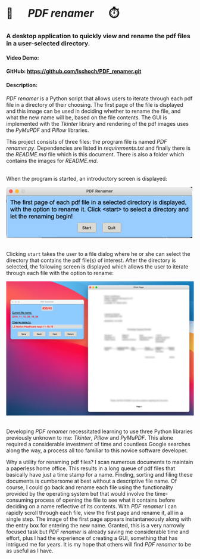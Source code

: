 # 📂      *PDF renamer*      ⏱️
### A desktop application to quickly view and rename the pdf files in a user-selected directory.
#### Video Demo:
#### GitHub: https://github.com/lschoch/PDF_renamer.git
#### Description:

*PDF renamer* is a Python script that allows users to iterate through each pdf file in a directory of their choosing. The first page of the file is displayed and this image can be used in deciding whether to rename the file, and what the new name will be, based on the file contents. The GUI is implemented with the *Tkinter* library and rendering of the pdf images uses the *PyMuPDF* and *Pillow* libraries. 

This project consists of three files: the program file is named *PDF renamer.py*. Dependencies are listed in *requirements.txt* and finally there is the *README.md* file which is this document. There is also a folder which contains the images for *README.md*.

\
When the program is started, an introductory screen is displayed:

<img src="images/screen_shot_1.png" alt="introductory screen" width=500>

\
Clicking `start` takes the user to a file dialog where he or she can select the directory that contains the pdf file(s) of interest. After the directory is selected, the following screen is displayed which allows the user to iterate through each file with the option to rename:

<img src="images/screen_shot_3.png" alt="pdf display">

\
Developing *PDF renamer* necessitated learning to use three Python libraries previously unknown to me: *Tkinter*, *Pillow* and *PyMuPDF*. This alone required a considerable investment of time and countless Google searches along the way, a process all too familiar to this novice software developer.

Why a utility for renaming pdf files? I scan numerous documents to maintain a paperless home office. This results in a long queue of pdf files that basically have just a time stamp for a name. Finding, sorting and filing these documents is cumbersome at best without a descriptive file name. Of course, I could go back and rename each file using the functionality provided by the operating system but that would involve the time-consuming process of opening the file to see what it contains before deciding on a name reflective of its contents. With *PDF renamer* I can rapidly scroll through each file, view the first page and rename it, all in a single step. The image of the first page appears instantaneously along with the entry box for entering the new name. Granted, this is a very narrowly focused task but *PDF renamer* is already saving me considerable time and effort, plus I had the experience of creating a GUI, something that has intrigued me for years. It is my hope that others will find *PDF renamer* to be as useful as I have.  
